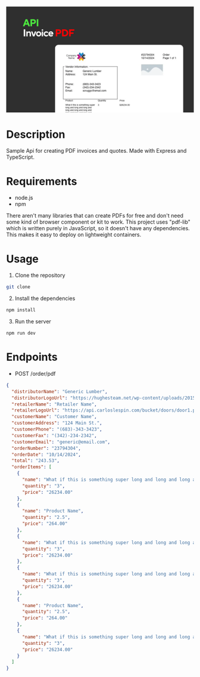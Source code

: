 ![Banner Image](docs/banner.webp)

# Description

Sample Api for creating PDF invoices and quotes. Made with Express and TypeScript.

# Requirements

- node.js
- npm

There aren't many libraries that can create PDFs for free and don't need some kind of browser component or kit to work.
This project uses "pdf-lib" which is written purely in JavaScript, so it doesn't have any dependencies. This makes it easy to deploy on lightweight containers.

# Usage

1. Clone the repository

```bash
git clone
```

2. Install the dependencies

```bash
npm install
```

3. Run the server

```bash
npm run dev
```

# Endpoints

- POST /order/pdf

```json
{
  "distributorName": "Generic Lumber",
  "distributorLogoUrl": "https://hughesteam.net/wp-content/uploads/2015/12/generic-logo-star-dark.png",
  "retailerName": "Retailer Name",
  "retailerLogoUrl": "https://api.carloslespin.com/bucket/doors/door1.png",
  "customerName": "Customer Name",
  "customerAddress": "124 Main St.",
  "customerPhone": "(683)-343-3423",
  "customerFax": "(342)-234-2342",
  "customerEmail": "generic@email.com",
  "orderNumber": "23794304",
  "orderDate": "10/14/2024",
  "total": "243.53",
  "orderItems": [
    {
      "name": "What if this is something super long and long and long and long and long and long and long and long and long and long and long and long and long and long.",
      "quantity": "3",
      "price": "26234.00"
    },
    {
      "name": "Product Name",
      "quantity": "2.5",
      "price": "264.00"
    },
    {
      "name": "What if this is something super long and long and long and long and long and long and long and long and long and long and long and long and long and long.",
      "quantity": "3",
      "price": "26234.00"
    },
    {
      "name": "What if this is something super long and long and long and long and long and long and long and long and long and long and long and long and long and long.",
      "quantity": "3",
      "price": "26234.00"
    },
    {
      "name": "Product Name",
      "quantity": "2.5",
      "price": "264.00"
    },
    {
      "name": "What if this is something super long and long and long and long and long and long and long and long and long and long and long and long and long and long.",
      "quantity": "3",
      "price": "26234.00"
    }
  ]
}
```
